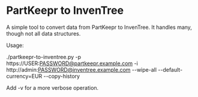 # PartKeepr to InvenTree

A simple tool to convert data from PartKeepr to InvenTree.
It handles many, though not all data structures.

Usage:

./partkeepr-to-inventree.py -p https://USER:PASSWORD@partkeepr.example.com -i http://admin:PASSWORD@inventree.example.com --wipe-all --default-currency=EUR --copy-history

Add -v for a more verbose operation.

